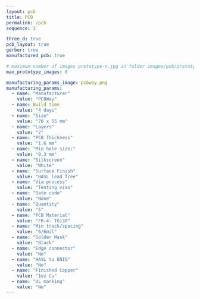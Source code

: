 ```yaml
---
layout: pcb
title: PCB
permalink: /pcb
sequence: 3

three_d: true
pcb_layout: true
gerber: true
manufactured_pcb: true

# maximum number of images prototype-n.jpg in folder images/pcb/prototype
max_prototype_images: 8

manufacturing_params_image: pcbway.png
manufacturing_params:
  - name: "Manufacturer"
    value: "PCBWay"
  - name: Build time
    value: "4 days"
  - name: "Size"
    value: "70 x 55 mm"
  - name: "Layers"
    value: "2"
  - name: "PCB Thickness"
    value: "1.6 mm"
  - name: "Min hole size:"
    value: "0.3 mm"
  - name: "Silkscreen"
    value: "White"
  - name: "Surface Finish"
    value: "HASL lead free"
  - name: "Via process"
    value: "Tenting vias"
  - name: "Date code"
    value: "None"
  - name: "Quantity"
    value: "5"
  - name: "PCB Material"
    value: "FR-4: TG130"
  - name: "Min track/spacing"
    value: "6/6mil"
  - name: "Solder Mask"
    value: "Black"
  - name: "Edge connector"
    value: "No"
  - name: "HASL to ENIG"
    value: "No"
  - name: "Finished Copper"
    value: "1oz Cu"
  - name: "UL marking"
    value: "No"
---
```


<!-- display the comments in markdown, but not when rendered -->
<!-- markdownlint-disable MD033 -->

<!-- Steps to update hardware

Schematic in KiCad:
1. Change issue date and revision of the schematic:
    File > Page Settings > Issue Date
    File > Page Settings > Revision
1. Create a schematic PDF file `schematic.pdf`
    File > Print > Check Print sheet reference and title block > Print > Save as PDF > Title : Project name > Save in pcb/docs/schematic.pdf
1. Create a schematic PNG file `schematic.png`
    Open schematic.pdf in Preview > Format: PNG > Resolution 300 > schematic.png > images/pcb/schematic.png

PCB Layout in KiCad:
1. Change version number and date in layout Silscreen
1. Change revision and issue date of the layout:
    File > Page Settings > Issue Date
    File > Page Settings > Revision
1. Create a layout PDF file `layout.pdf`
    File > Print > Check
      - `F.Cu`, `B.Cu`,
      - `F.Paste`, `B.Paste`
      - `F.SilkScreen`, `B.SilkScreen`,
      - `F.Mask`, `B.Mask`,
      - `User.Drawings`,
      - `Edge.Cuts`,
      - `F.Courtyard`, `B.Courtyard`,
      - `F.Fab`, `B.Fab`
    > Save as PDF > Title : Project name >  Save in pcb/docs/layout.pdf
1. Create front layer screenshot of `layout-front.png`
    View > Uncheck Show Grid > Enable all Front layers > Disable F.Fab > Select Silscreen layer > Take a screenshot
1. Create back layer screenshot `layout-back.png`
    View > Uncheck Show Grid > Enable all Back layers > Disable B.Fab > Select Silscreen layer > Flip view for Back layer > Take a screenshot
1. Create screenshots of the 3D view
    - 3dview-back.png
    - 3dview-bottom.png
    - 3dview-front.png
    - 3dview-side1.png
    - 3dview-side2.png
    - 3dview-side3.png
    - 3dview-side4.png
    - 3dview-top.png
    - layout-back.png
    - layout-front.png

[Optional for manufacturing and post-manufacturing]
Gerbers: https://www.pcbway.com/blog/help_center/How_to_Generate_Gerber_and_Drill_Files_in_KiCad_7_0_ab0d12bb.html
Position file: https://www.pcbway.com/blog/help_center/Generate_Position_File_in_Kicad.html

Generate Gerbers:
1. File > "Fabrication Outputs" -> "Gerbers (.gbr)"
1. Output directory: `gerbers/`
1. Include layers:
    - F.Cu
    - B.Cu
    - F.Paste
    - B.Paste
    - F.SilkScreen
    - B.SilkScreen
    - F.Mask
    - B.Mask
    - Edge.Cuts
    - F.Courtyard
    - B.Courtyard
    - F.Fab
    - B.Fab
1. Check boxes in General Options
    - Plot reference designators
    - Check zone fills before plotting
    - Substract soldermask from silkscreen
1. Click "Plot"
1. Check the gerber files `*.gbr` in `gerbers` folder

Generate Drill Files:
1. Click "Generate Drill Files"
    1. Drill file format: Excellon > Oval holes Drill Mode: User route command (Recommended)
    1. Drill origin > Absolute
    1. Drill units > Millimeters
    1. Zeros Format > Decimal format (recommended)
    1. Map file format > Postscript
1. Click "Generate Drill Files"
1. Close the dialog
1. Check the drill files `*.drl` in `gerbers` folder

Generate Position file:
1. Place > Drill / File origin
1. File > Fabrication Outputs > Component placement (.pos)
1. Output directory: `gerbers/`
1. Click "Generate Position File"
1. Check *.pos file in `gerbers` folder

Compress and ZIP the `gerbers` folder and create a git tag with the version number.
1. Rename `gerbers` zip folder to `Project-gerbers-V1.0.0.zip`
1. Create a git tag with the version number
    ```
    git tag -a V1.0.0 -m "Release V1.0.0"
    ```
1. Push the tag to the remote repository
    ```
    git push origin V1.0.0
    ```
1. Cut a release in GitHub with the version number and attach the `Project-gerbers-V1.0.0.zip` zip file.
-->
